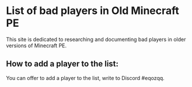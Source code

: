 # List of bad players in Old Minecraft PE

This site is dedicated to researching and documenting bad players in older versions of Minecraft PE.

## How to add a player to the list:

You can offer to add a player to the list, write to Discord #eqozqq.
